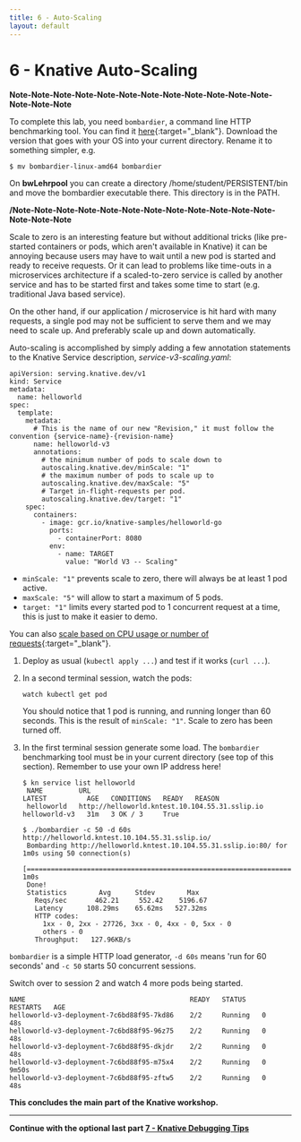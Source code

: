 ```yaml
---
title: 6 - Auto-Scaling
layout: default
---
```


# 6 - Knative Auto-Scaling

**Note-Note-Note-Note-Note-Note-Note-Note-Note-Note-Note-Note-Note-Note-Note** 

To complete this lab, you need `bombardier`, a command line HTTP benchmarking tool. You can find it [here](https://github.com/codesenberg/bombardier/releases){:target="_blank"}. Download the version that goes with your OS into your current directory. Rename it to something simpler, e.g. 

```
$ mv bombardier-linux-amd64 bombardier
```

On **bwLehrpool** you can create a directory /home/student/PERSISTENT/bin and move the bombardier executable there. This directory is in the PATH.

**/Note-Note-Note-Note-Note-Note-Note-Note-Note-Note-Note-Note-Note-Note-Note**

Scale to zero is an interesting feature but without additional tricks (like pre-started containers or pods, which aren't available in Knative) it can be annoying because users may have to wait until a new pod is started and ready to receive requests. Or it can lead to problems like time-outs in a microservices architecture if a scaled-to-zero service is called by another service and has to be started first and takes some time to start (e.g. traditional Java based service). 

On the other hand, if our application / microservice is hit hard with many requests, a single pod may not be sufficient to serve them and we may need to scale up. And preferably scale up and down automatically.

Auto-scaling is accomplished by simply adding a few annotation statements to the Knative Service description, *service-v3-scaling.yaml*:
```
apiVersion: serving.knative.dev/v1
kind: Service
metadata:
  name: helloworld
spec:
  template:
    metadata:
      # This is the name of our new "Revision," it must follow the convention {service-name}-{revision-name}
      name: helloworld-v3
      annotations:
        # the minimum number of pods to scale down to
        autoscaling.knative.dev/minScale: "1"
        # the maximum number of pods to scale up to
        autoscaling.knative.dev/maxScale: "5"
        # Target in-flight-requests per pod.
        autoscaling.knative.dev/target: "1"
    spec:
      containers:
        - image: gcr.io/knative-samples/helloworld-go
          ports:
            - containerPort: 8080
          env:
            - name: TARGET
              value: "World V3 -- Scaling"
```
* `minScale: "1"` prevents scale to zero, there will always be at least 1 pod active.
* `maxScale: "5"` will allow to start a maximum of 5 pods.
* `target: "1"` limits every started pod to 1 concurrent request at a time, this is just to make it easier to demo. 

You can also [scale based on CPU usage or number of requests](https://knative.dev/docs/serving/autoscaling/autoscaling-metrics/){:target="_blank"}.

1. Deploy as usual (`kubectl apply ...`) and test if it works (`curl ...`).

1. In a second terminal session, watch the pods:
   ```
   watch kubectl get pod
   ```
   You should notice that 1 pod is running, and running longer than 60 seconds. This is the result of `minScale: "1"`. Scale to zero has been turned off.
   
2. In the first terminal session generate some load. The `bombardier` benchmarking tool must be in your current directory (see top of this section). Remember to use your own IP address here!
   

   ```
   $ kn service list helloworld
    NAME         URL                                              LATEST          AGE   CONDITIONS   READY   REASON
    helloworld   http://helloworld.kntest.10.104.55.31.sslip.io   helloworld-v3   31m   3 OK / 3     True   

   $ ./bombardier -c 50 -d 60s http://helloworld.kntest.10.104.55.31.sslip.io/
    Bombarding http://helloworld.kntest.10.104.55.31.sslip.io:80/ for 1m0s using 50 connection(s)
    [=========================================================================] 1m0s
    Done!
    Statistics        Avg      Stdev        Max
      Reqs/sec       462.21     552.42    5196.67
      Latency      108.29ms    65.62ms   527.32ms
      HTTP codes:
        1xx - 0, 2xx - 27726, 3xx - 0, 4xx - 0, 5xx - 0
        others - 0
      Throughput:   127.96KB/s
   ```

  `bombardier` is a simple HTTP load generator, `-d 60s` means 'run for 60 seconds' and `-c 50` starts 50 concurrent sessions.

   
   Switch over to session 2 and watch 4 more pods being started.
   ```
   NAME                                         READY   STATUS    RESTARTS   AGE
   helloworld-v3-deployment-7c6bd88f95-7kd86    2/2     Running   0          48s
   helloworld-v3-deployment-7c6bd88f95-96z75    2/2     Running   0          48s
   helloworld-v3-deployment-7c6bd88f95-dkjdr    2/2     Running   0          48s
   helloworld-v3-deployment-7c6bd88f95-m75x4    2/2     Running   0          9m50s
   helloworld-v3-deployment-7c6bd88f95-zftw5    2/2     Running   0          48s
   ```

  
**This concludes the main part of the Knative workshop.**   
 
---

__Continue with the optional last part [7 - Knative Debugging Tips](7-Debugging)__